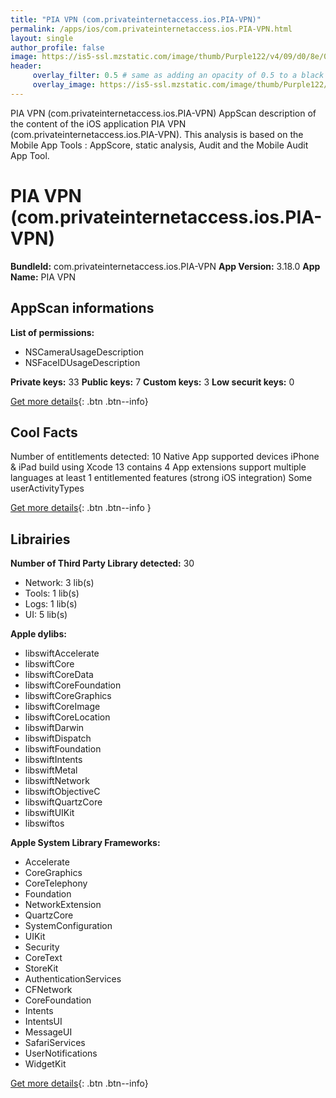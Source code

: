 ```yaml
---
title: "PIA VPN (com.privateinternetaccess.ios.PIA-VPN)"
permalink: /apps/ios/com.privateinternetaccess.ios.PIA-VPN.html
layout: single
author_profile: false
image: https://is5-ssl.mzstatic.com/image/thumb/Purple122/v4/09/d0/8e/09d08e70-4e15-9505-1a00-225398f578b0/AppIcon-0-0-1x_U007emarketing-0-0-0-10-0-0-sRGB-0-0-0-GLES2_U002c0-512MB-85-220-0-0.png/512x512bb.jpg
header: 
     overlay_filter: 0.5 # same as adding an opacity of 0.5 to a black background
     overlay_image: https://is5-ssl.mzstatic.com/image/thumb/Purple122/v4/09/d0/8e/09d08e70-4e15-9505-1a00-225398f578b0/AppIcon-0-0-1x_U007emarketing-0-0-0-10-0-0-sRGB-0-0-0-GLES2_U002c0-512MB-85-220-0-0.png/512x512bb.jpg
---
```

PIA VPN (com.privateinternetaccess.ios.PIA-VPN) AppScan description of the content of the iOS application PIA VPN (com.privateinternetaccess.ios.PIA-VPN). This analysis is based on the Mobile App Tools : AppScore, static analysis, Audit and the Mobile Audit App Tool.

# PIA VPN (com.privateinternetaccess.ios.PIA-VPN)

**BundleId:** com.privateinternetaccess.ios.PIA-VPN
**App Version:** 3.18.0
**App Name:** PIA VPN


## AppScan informations 

**List of permissions:** 
- NSCameraUsageDescription
- NSFaceIDUsageDescription
  
  
**Private keys:** 33
**Public keys:** 7
**Custom keys:** 3
**Low securit keys:** 0
  
[Get more details](/pricing.html){: .btn .btn--info}

## Cool Facts

Number of entitlements detected: 10
Native App
supported devices iPhone & iPad
build using Xcode 13
contains 4 App extensions
support multiple languages
at least 1 entitlemented features (strong iOS integration)
Some userActivityTypes
  
[Get more details](/pricing.html){: .btn .btn--info }

## Librairies 
**Number of Third Party Library detected:** 30
- Network: 3 lib(s)
- Tools: 1 lib(s)
- Logs: 1 lib(s)
- UI: 5 lib(s)


**Apple dylibs:**
- libswiftAccelerate
- libswiftCore
- libswiftCoreData
- libswiftCoreFoundation
- libswiftCoreGraphics
- libswiftCoreImage
- libswiftCoreLocation
- libswiftDarwin
- libswiftDispatch
- libswiftFoundation
- libswiftIntents
- libswiftMetal
- libswiftNetwork
- libswiftObjectiveC
- libswiftQuartzCore
- libswiftUIKit
- libswiftos


**Apple System Library Frameworks:**
- Accelerate
- CoreGraphics
- CoreTelephony
- Foundation
- NetworkExtension
- QuartzCore
- SystemConfiguration
- UIKit
- Security
- CoreText
- StoreKit
- AuthenticationServices
- CFNetwork
- CoreFoundation
- Intents
- IntentsUI
- MessageUI
- SafariServices
- UserNotifications
- WidgetKit


  
[Get more details](/pricing.html){: .btn .btn--info}


